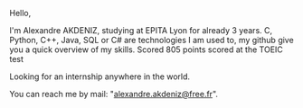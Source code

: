Hello,

I'm Alexandre AKDENIZ, studying at EPITA Lyon for already 3 years.
C, Python, C++, Java, SQL or C# are technologies I am used to, my github give you a quick overview of my skills.
Scored 805 points scored at the TOEIC test

Looking for an internship anywhere in the world.

You can reach me by mail: "alexandre.akdeniz@free.fr".
